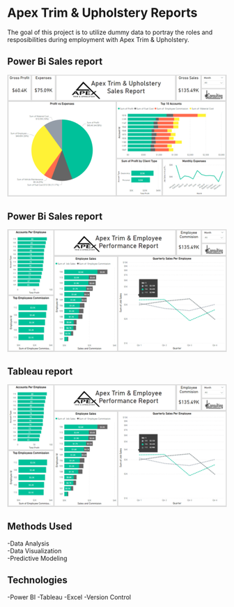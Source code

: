 # **Apex Trim & Upholstery Reports**

The goal of this project is to utilize dummy data to portray the roles and
resposibilities during employment with Apex Trim & Upholstery.

##  **Power Bi Sales report**

![Power Bi Sales Report](Apex_Power_BI_Sales_Report.png)

##  **Power Bi Sales report**

![Power Bi Employee Performance Report](Apex_Power_BI_Employee_Report.png)

##  **Tableau report**

![Power Bi Employee Performance Report](Apex_Power_BI_Employee_Report.png)

## **Methods Used**

-Data Analysis  
-Data Visualization  
-Predictive Modeling  

## **Technologies**

-Power BI
-Tableau
-Excel
-Version Control
